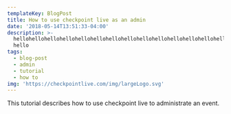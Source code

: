 ```yaml
---
templateKey: BlogPost
title: How to use checkpoint live as an admin
date: '2018-05-14T13:51:33-04:00'
description: >-
  hellohellohellohellohellohellohellohellohellohellohellohellohellohellohellohellohellohellohellohellohellohellohellohellohellohellohellohellohellohellohellohellohellohellohellohellohellohellohellohellohellohellohellohellohellohellohellohellohellohellohellohellohellohellohellohellohellohellohellohellohellohellohellohellohellohellohellohellohellohellohellohellohellohellohellohellohello
  hello
tags:
  - blog-post
  - admin
  - tutorial
  - how to
img: 'https://checkpointlive.com/img/largeLogo.svg'
---
```

This tutorial describes how to use checkpoint live to administrate an event.
